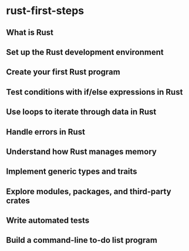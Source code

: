 # rust-first-steps

## What is Rust

## Set up the Rust development environment

## Create your first Rust program

## Test conditions with if/else expressions in Rust

## Use loops to iterate through data in Rust

## Handle errors in Rust

## Understand how Rust manages memory

## Implement generic types and traits

## Explore modules, packages, and third-party crates

## Write automated tests

## Build a command-line to-do list program

